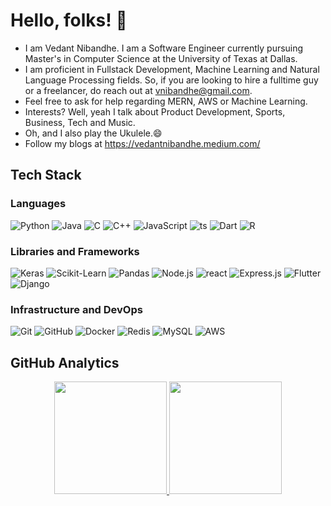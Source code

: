 # Hello, folks! 👋

- I am Vedant Nibandhe. I am a Software Engineer currently pursuing Master's in Computer Science at the University of Texas at Dallas.
- I am proficient in Fullstack Development, Machine Learning and Natural Language Processing fields. So, if you are looking to hire a fulltime guy or a freelancer, do reach out at vnibandhe@gmail.com.
- Feel free to ask for help regarding MERN, AWS or Machine Learning. 
- Interests? Well, yeah I talk about Product Development, Sports, Business, Tech and Music.
- Oh, and I also play the Ukulele.😄
- Follow my blogs at https://vedantnibandhe.medium.com/

## Tech Stack

### Languages
  ![Python](https://img.shields.io/badge/-Python-333333?style=flat&logo=python)
  ![Java](https://badges.aleen42.com/src/java.svg)
  ![C](https://img.shields.io/badge/c-%2300599C.svg?style=flat&logo=c&logoColor=white)
  ![C++](https://img.shields.io/badge/-C++-333333?style=flat&logo=cplusplus&logoColor=7e10cc)
  ![JavaScript](https://img.shields.io/badge/-JavaScript-333333?style=flat&logo=javascript)
  ![ts](https://badgen.net/badge/-/TypeScript?icon=typescript&label&labelColor=blue&color=555555)
  ![Dart](https://img.shields.io/badge/-Dart-333333?style=flat&logo=dart&logoColor=42bff5)
  ![R](https://img.shields.io/badge/r-%23276DC3.svg?style=flat&logo=r&logoColor=white)
  
### Libraries and Frameworks
 ![Keras](https://img.shields.io/badge/-Keras-333333?style=flat&logo=keras&logoColor=f73636)
 ![Scikit-Learn](https://img.shields.io/badge/-sklearn-333333?style=flat&logo=scikitlearn)
 ![Pandas](https://img.shields.io/badge/-pandas-333333?style=flat&logo=pandas)
 ![Node.js](https://img.shields.io/badge/-Node.js-333333?style=flat&logo=node.js)
 ![react](https://badges.aleen42.com/src/react.svg)
 ![Express.js](https://img.shields.io/badge/express.js-%23404d59.svg?style=flat&logo=express&logoColor=%2361DAFB)
 ![Flutter](https://img.shields.io/badge/-Flutter-333333?style=flat&logo=flutter&logoColor=42bff5)
 ![Django](https://img.shields.io/badge/django-%23092E20.svg?style=flat&logo=django&logoColor=white)

   
### Infrastructure and DevOps
  ![Git](https://img.shields.io/badge/-Git-333333?style=flat&logo=git)
  ![GitHub](https://img.shields.io/badge/-GitHub-333333?style=flat&logo=github)
  ![Docker](https://img.shields.io/badge/-Docker-333333?style=flat&logo=docker)
  ![Redis](https://img.shields.io/badge/-Redis-333333?style=flat&logo=redis)
  ![MySQL](https://img.shields.io/badge/-MySQL-333333?style=flat&logo=mysql)
  ![AWS](https://img.shields.io/badge/-AWS-333333?style=flat&logo=amazon-aws&logoColor=F90)
  
## GitHub Analytics 

<p align="center">
<a href="https://github.com/vedantnib">
  <img height="180em" src="https://github-readme-stats.vercel.app/api?username=vedantnib&count_private=true&show_icons=true&theme=merko" />
  <img height="180em" src="https://github-readme-streak-stats.herokuapp.com/?user=vedantnib&theme=merko"/>
</a>
</p>
 
<!--
**vedantnib/vedantnib** is a ✨ _special_ ✨ repository because its `README.md` (this file) appears on your GitHub profile.

Here are some ideas to get you started:

- 🔭 I’m currently working on ...
- 🌱 I’m currently learning ...
- 👯 I’m looking to collaborate on ...
- 🤔 I’m looking for help with ...
- 💬 Ask me about ...
- 📫 How to reach me: ...
- 😄 Pronouns: ...
- ⚡ Fun fact: ...
-->
